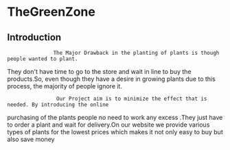 # TheGreenZone

## Introduction
                   The Major Drawback in the planting of plants is though people wanted to plant.
They don't have time to go to the store and wait in line to buy the products.So, even though they 
have a desire in growing plants due to this process, the majority of people ignore it. 

                    Our Project aim is to minimize the effect that is needed. By introducing the online
purchasing of the plants people no need to work any excess .They just have to order a plant and wait for
delivery.On our website we provide various types of plants for the lowest prices which makes it not only easy to buy
 but also save money 
